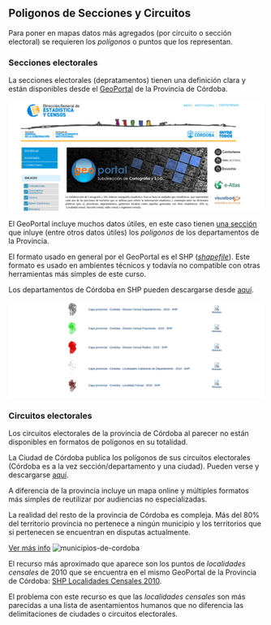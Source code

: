 ## Poligonos de Secciones y Circuitos

Para poner en mapas datos más agregados (por circuito o sección electoral) se requieren los _polígonos_ o puntos que los representan.  

### Secciones electorales

La secciones electorales (depratamentos) tienen una definición clara y están disponibles desde el [GeoPortal](http://estadistica.cba.gov.ar/Territorio/GeoPortal/tabid/564/language/es-AR/Default.aspx) de la Provincia de Córdoba.  

![geoportal](../img/geoportal-home.png)

El GeoPortal incluye muchos datos útiles, en este caso tienen [una sección](http://estadistica.cba.gov.ar/Territorio/GeoPortal/CapasProvincia/CapasGeneralesProvincia/CapasdePol%C3%ADticayAdministraci%C3%B3nProvincia/tabid/847/language/es-AR/Default.aspx) que inluye (entre otros datos útiles) los _poligonos_ de los departamentos de la Provincia.  

El formato usado en general por el GeoPortal es el SHP ([_shapefile_](https://es.wikipedia.org/wiki/Shapefile)). Este formato es usado en ambientes técnicos y todavía no compatible con otras herramientas más simples de este curso.

Los departamentos de Córdoba en SHP pueden descargarse desde [aquí](http://estadistica.cba.gov.ar/LinkClick.aspx?fileticket=A4SgYgeHpIc%3d&tabid=696&language=es-AR).  

![geoportal-poligonos](../img/geoportal-poligonos.png)

### Circuitos electorales

Los circuitos electorales de la provincia de Córdoba al parecer no están disponibles en formatos de polígonos en su totalidad.  

La Ciudad de Córdoba publica los polígonos de sus circuitos electorales (Córdoba es a la vez sección/departamento y una ciudad). Pueden verse y descargarse [aquí](https://gobiernoabierto.cordoba.gob.ar/data/datos-abiertos/categoria/legislacion/seccionales-y-circuitos-electorales/212).  

A diferencia de la provincia incluye un mapa online y múltiples formatos más simples de reutilizar por audiencias no especializadas.  

La realidad del resto de la provincia de Córdoba es compleja. Más del 80% del territorio provincia no pertenece a ningún municipio y los territorios que si pertenecen se encuentran en disputas actualmente.

[Ver más info](https://andresvazquez.com.ar/blog/los-municipios-de-cordoba-no-existen/)
![municipios-de-cordoba](https://andresvazquez.com.ar/blog/wp-content/uploads/2014/05/Selection_034.png)

El recurso más aproximado que aparece son los puntos de _localidades censales_ de 2010 que se encuentra en el mismo GeoPortal de la Provincia de Córdoba: [SHP Localidades Censales 2010](http://estadistica.cba.gov.ar/LinkClick.aspx?fileticket=eEKeiKWrGvE%3d&tabid=696&language=es-AR).  

El problema con este recurso es que las _localidades censales_ son más parecidas a una lista de asentamientos humanos que no diferencia las delimitaciones de ciudades o circuitos electorales.  






